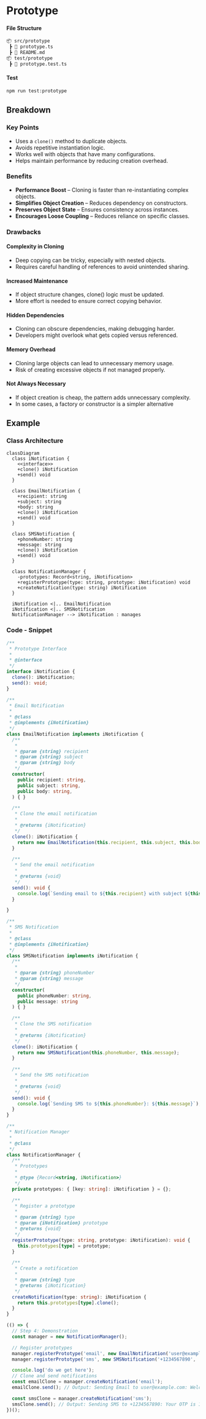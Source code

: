 
# Prototype

#### File Structure

```bash
📦 src/prototype
 ┣ 📜 prototype.ts
 ┣ 📜 README.md
📦 test/prototype
 ┣ 📜 prototype.test.ts
```

#### Test

```bash
npm run test:prototype
```

## Breakdown

### Key Points
- Uses a `clone()` method to duplicate objects.
- Avoids repetitive instantiation logic.
- Works well with objects that have many configurations.
- Helps maintain performance by reducing creation overhead.

### Benefits
- **Performance Boost** – Cloning is faster than re-instantiating complex objects.
- **Simplifies Object Creation** – Reduces dependency on constructors.
- **Preserves Object State** – Ensures consistency across instances.
- **Encourages Loose Coupling** – Reduces reliance on specific classes.

### Drawbacks

#### Complexity in Cloning
- Deep copying can be tricky, especially with nested objects.
- Requires careful handling of references to avoid unintended sharing.

#### Increased Maintenance
- If object structure changes, clone() logic must be updated.
- More effort is needed to ensure correct copying behavior.

#### Hidden Dependencies
- Cloning can obscure dependencies, making debugging harder.
- Developers might overlook what gets copied versus referenced.

#### Memory Overhead
- Cloning large objects can lead to unnecessary memory usage.
- Risk of creating excessive objects if not managed properly.

#### Not Always Necessary
- If object creation is cheap, the pattern adds unnecessary complexity.
- In some cases, a factory or constructor is a simpler alternative



## Example

### Class Architecture

```mermaid
classDiagram
  class iNotification {
    <<interface>>
    +clone() iNotification
    +send() void
  }

  class EmailNotification {
    +recipient: string
    +subject: string
    +body: string
    +clone() iNotification
    +send() void
  }

  class SMSNotification {
    +phoneNumber: string
    +message: string
    +clone() iNotification
    +send() void
  }

  class NotificationManager {
    -prototypes: Record<string, iNotification>
    +registerPrototype(type: string, prototype: iNotification) void
    +createNotification(type: string) iNotification
  }

  iNotification <|.. EmailNotification
  iNotification <|.. SMSNotification
  NotificationManager --> iNotification : manages

```

### Code - Snippet

```typescript
/**
 * Prototype Interface
 * 
 * @interface
 */
interface iNotification {
  clone(): iNotification;
  send(): void;
}

/**
 * Email Notification
 * 
 * @class
 * @implements {iNotification}
 */
class EmailNotification implements iNotification {
  /**
   * 
   * @param {string} recipient 
   * @param {string} subject 
   * @param {string} body 
   */
  constructor(
    public recipient: string,
    public subject: string,
    public body: string,
  ) { }

  /**
   * Clone the email notification
   * 
   * @returns {iNotification}
   */
  clone(): iNotification {
    return new EmailNotification(this.recipient, this.subject, this.body);
  }

  /**
   * Send the email notification
   * 
   * @returns {void}
   */
  send(): void {
    console.log(`Sending email to ${this.recipient} with subject ${this.subject} and body ${this.body}`);
  }

}

/**
 * SMS Notification
 * 
 * @class
 * @implements {iNotification}
 */
class SMSNotification implements iNotification {
  /**
   * 
   * @param {string} phoneNumber 
   * @param {string} message 
   */
  constructor(
    public phoneNumber: string,
    public message: string
  ) { }

  /**
   * Clone the SMS notification
   * 
   * @returns {iNotification}
   */
  clone(): iNotification {
    return new SMSNotification(this.phoneNumber, this.message);
  }

  /**
   * Send the SMS notification
   * 
   * @returns {void}
   */
  send(): void {
    console.log(`Sending SMS to ${this.phoneNumber}: ${this.message}`);
  }
}

/**
 * Notification Manager
 * 
 * @class
 */
class NotificationManager {
  /**
   * Prototypes
   * 
   * @type {Record<string, iNotification>}
   */
  private prototypes: { [key: string]: iNotification } = {};

  /**
   * Register a prototype
   * 
   * @param {string} type 
   * @param {iNotification} prototype 
   * @returns {void}
   */
  registerPrototype(type: string, prototype: iNotification): void {
    this.prototypes[type] = prototype;
  }

  /**
   * Create a notification
   * 
   * @param {string} type 
   * @returns {iNotification}
   */
  createNotification(type: string): iNotification {
    return this.prototypes[type].clone();
  }
}

(() => {
  // Step 4: Demonstration
  const manager = new NotificationManager();

  // Register prototypes
  manager.registerPrototype('email', new EmailNotification('user@example.com', 'Welcome', 'Thanks for signing up!'));
  manager.registerPrototype('sms', new SMSNotification('+1234567890', 'Your OTP is 1234'));

  console.log('do we get here');
  // Clone and send notifications
  const emailClone = manager.createNotification('email');
  emailClone.send(); // Output: Sending Email to user@example.com: Welcome - Thanks for signing up!

  const smsClone = manager.createNotification('sms');
  smsClone.send(); // Output: Sending SMS to +1234567890: Your OTP is 1234
})();
```